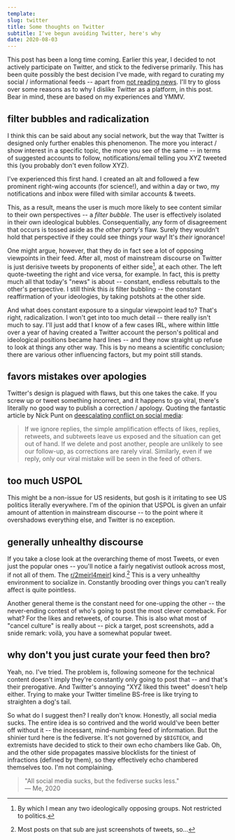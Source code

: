 ```yaml
---
template:
slug: twitter
title: Some thoughts on Twitter
subtitle: I've begun avoiding Twitter, here's why
date: 2020-08-03
---
```


This post has been a long time coming. Earlier this year, I decided to
not actively participate on Twitter, and stick to the fediverse
primarily. This has been quite possibly the best decision I've made,
with regard to curating my social / informational feeds -- apart from
[not reading news](/blog/dont-news). I'll try to gloss over some reasons
as to why I dislike Twitter as a platform, in this post. Bear in mind,
these are based on my experiences and YMMV.


## filter bubbles and radicalization

I think this can be said about any social network, but the way that
Twitter is designed only further enables this phenomenon. The more you
interact / show interest in a specific topic, the more you see of the
same -- in terms of suggested accounts to follow, notifications/email telling
you XYZ tweeted this (you probably don't even follow XYZ).

I've experienced this first hand. I created an alt and followed a few
prominent right-wing accounts (for science!), and within a day or two,
my notifications and inbox were filled with similar accounts & tweets.

This, as a result, means the user is much more likely to see content
similar to their own perspectives -- a *filter bubble*. The user is
effectively isolated in their own ideological bubbles. Consequentially,
any form of disagreement that occurs is tossed aside as _the other
party's_ flaw.
Surely they wouldn't hold that perspective if they could see things
_your_ way! It's _their_ ignorance!

One might argue, however, that they do in fact see a lot of opposing
viewpoints in their feed. After all, most of mainstream discourse on
Twitter is just derisive tweets by proponents of either side[^1], at
each other. The left quote-tweeting the right and vice versa, for
example. In fact, this is pretty much all that today's "news" is 
about -- constant, endless rebuttals to the other's perspective. 
I still think this _is_ filter bubbling -- the constant 
reaffirmation of your ideologies, by taking potshots at the other side.

[^1]: By which I mean any two ideologically opposing groups. 
    Not restricted to politics.

And what does constant exposure to a singular viewpoint lead to? That's
right, radicalization. I won't get into too much detail -- there really
isn't much to say. I'll just add that I know of a few cases IRL, where
within little over a year of having created a Twitter account the
person's political and ideological positions became hard lines -- and
they now straight up refuse to look at things any other way. This is by
no means a scientific conclusion; there are various other influencing
factors, but my point still stands.


## favors mistakes over apologies

Twitter's design is plagued with flaws, but this one takes the cake. If
you screw up or tweet something incorrect, and it happens to go viral,
there's literally no good way to publish a correction / apology. Quoting
the fantastic article by Nick Punt on [deescalating conflict on social
media](https://nickpunt.com/blog/deescalating-social-media/):

> If we ignore replies, the simple amplification effects of likes,
> replies, retweets, and subtweets leave us exposed and the situation
> can get out of hand. If we delete and post another, people are
> unlikely to see our follow-up, as corrections are rarely viral.
> Similarly, even if we reply, only our viral mistake will be seen in
> the feed of others. 


## too much USPOL

This might be a non-issue for US residents, but gosh is it irritating to
see US politics literally everywhere. I'm of the opinion that USPOL is
given an unfair amount of attention in mainstream discourse -- to the
point where it overshadows everything else, and Twitter is no exception.


## generally unhealthy discourse

If you take a close look at the overarching theme of most Tweets, or
even just the popular ones -- you'll notice a fairly negativist outlook
across most, if not all of them. The
[r/2meirl4meirl](https://reddit.com/r/2meirl4meirl) kind.[^2] This is
a very unhealthy environment to socialize in. Constantly brooding over
things you can't really affect is quite pointless.

Another general theme is the constant need for one-upping the other -- the 
never-ending contest of who's going to post the most clever
comeback. For what? For the likes and retweets, of course. This is also
what most of "cancel culture" is really about -- pick a target, post
screenshots, add a snide remark: voilà, you have a somewhat popular
tweet.

[^2]: Most posts on that sub are just screenshots of tweets, so...

## why don't you just curate your feed then bro?

Yeah, no. I've tried. The problem is, following someone for the
technical content doesn't imply they're constantly only going to post
that -- and that's their prerogative. And Twitter's annoying "XYZ liked
this tweet" doesn't help either. Trying to make your Twitter timeline
BS-free is like trying to straighten a dog's tail.

So what do I suggest then? I really don't know. Honestly, all social
media sucks. The entire idea is so contrived and the world would've been
better off without it -- the incessant, mind-numbing feed of
information. But the shinier turd here is the fediverse. It's not
governed by `$BIGTECH`, and extremists have decided to stick to their
own echo chambers like Gab. Oh, and the other side propagates massive
blocklists for the tiniest of infractions (defined by them), so they
effectively echo chambered themselves too. I'm not complaining.

> "All social media sucks, but the fediverse sucks less."  
> — Me, 2020
